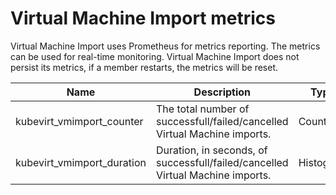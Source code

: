 # Virtual Machine Import metrics

Virtual Machine Import uses Prometheus for metrics reporting. The metrics can be used for real-time monitoring. Virtual Machine Import does not persist its metrics, if a member restarts, the metrics will be reset.

| Name                       | Description                                                                   | Type      | Labels                                   |
|----------------------------|-------------------------------------------------------------------------------|-----------|------------------------------------------|
| kubevirt_vmimport_counter  | The total number of successfull/failed/cancelled Virtual Machine imports.     | Counter   | result=successful\|failed\|cancelled     |
| kubevirt_vmimport_duration | Duration, in seconds, of successfull/failed/cancelled Virtual Machine imports.| Histogram | result=successful\|failed\|cancelled     |